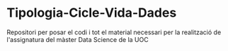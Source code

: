 # Tipologia-Cicle-Vida-Dades
Repositori per posar el codi i tot el material necessari per la realització de l'assignatura del màster Data Science de la UOC
